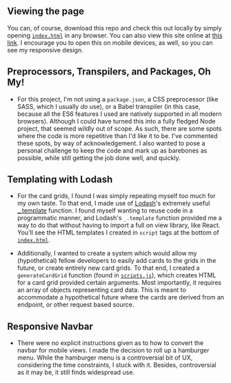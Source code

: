 ## Viewing the page

You can, of course, download this repo and check this out locally by simply opening [`index.html`](/index.html) in any browser. You can also view this site online at [this link](https://ifit-home-page.firebaseapp.com/). I encourage you to open this on mobile devices, as well, so you can see my responsive design.

## Preprocessors, Transpilers, and Packages, Oh My!

* For this project, I'm not using a `package.json`, a CSS preprocessor (like SASS, which I usually _do_ use), or a Babel transpiler (in this case, because all the ES6 features I used are natively supported in all modern browsers). Although I could have turned this into a fully fledged Node project, that seemed wildly out of scope. As such, there are some spots where the code is more repetitive than I'd like it to be. I've commented these spots, by way of acknowledgement. I also wanted to pose a personal challenge to keep the code and mark up as barebones as possible, while still getting the job done well, and quickly.

## Templating with Lodash

* For the card grids, I found I was simply repeating myself too much for my own taste. To that end, I made use of [Lodash](https://lodash.com/)'s extremely useful [_.template](https://lodash.com/docs/4.17.15#template) function. I found myself wanting to reuse code in a programmatic manner, and Lodash's `_.template` function provided me a way to do that without having to import a full on view library, like React. You'll see the HTML templates I created in `script` tags at the bottom of [`index.html`](/index.html).

* Additionally, I wanted to create a system which would allow my (hypothetical) fellow developers to easily add cards to the grids in the future, or create entirely new card grids. To that end, I created a `generateCardGrid` function (found in [`scripts.js`](/js/scripts.js)), which creates HTML for a card grid provided certain arguments. Most importantly, it requires an array of objects representing card data. This is meant to accommodate a hypothetical future where the cards are derived from an endpoint, or other request based source.

## Responsive Navbar

* There were no explicit instructions given as to how to convert the navbar for mobile views. I made the decision to roll up a hamburger menu. While the hamburger menu is a controversial bit of UX, considering the time constraints, I stuck with it. Besides, controversial as it may be, it still finds widespread use.